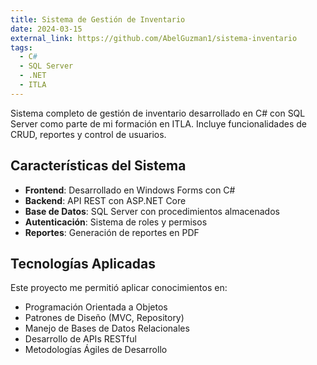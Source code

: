 ```yaml
---
title: Sistema de Gestión de Inventario
date: 2024-03-15
external_link: https://github.com/AbelGuzman1/sistema-inventario
tags:
  - C#
  - SQL Server
  - .NET
  - ITLA
---
```


Sistema completo de gestión de inventario desarrollado en C# con SQL Server como parte de mi formación en ITLA. Incluye funcionalidades de CRUD, reportes y control de usuarios.

<!--more-->

## Características del Sistema

- **Frontend**: Desarrollado en Windows Forms con C#
- **Backend**: API REST con ASP.NET Core
- **Base de Datos**: SQL Server con procedimientos almacenados
- **Autenticación**: Sistema de roles y permisos
- **Reportes**: Generación de reportes en PDF

## Tecnologías Aplicadas

Este proyecto me permitió aplicar conocimientos en:
- Programación Orientada a Objetos
- Patrones de Diseño (MVC, Repository)
- Manejo de Bases de Datos Relacionales
- Desarrollo de APIs RESTful
- Metodologías Ágiles de Desarrollo
